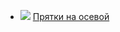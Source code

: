 * ![](/books/sf_action/Владимир%20Николаевич%20Васильев/Прятки%20на%20осевой.jpg) [Прятки на осевой](/books/sf_action/Владимир%20Николаевич%20Васильев/Прятки%20на%20осевой)